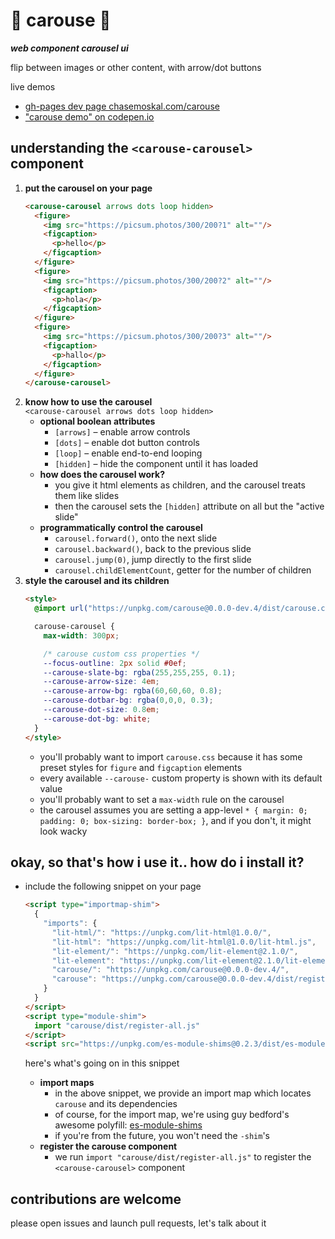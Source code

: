 
# 🍻 carouse 🚬

***web component carousel ui***

flip between images or other content, with arrow/dot buttons

live demos
- [gh-pages dev page chasemoskal.com/carouse](https://chasemoskal.com/carouse/)
- ["carouse demo" on codepen.io](https://codepen.io/ChaseMoskal/pen/QRGLxy?editors=1000)

## understanding the `<carouse-carousel>` component

1. **put the carousel on your page**
    ```html
    <carouse-carousel arrows dots loop hidden>
      <figure>
        <img src="https://picsum.photos/300/200?1" alt=""/>
        <figcaption>
          <p>hello</p>
        </figcaption>
      </figure>
      <figure>
        <img src="https://picsum.photos/300/200?2" alt=""/>
        <figcaption>
          <p>hola</p>
        </figcaption>
      </figure>
      <figure>
        <img src="https://picsum.photos/300/200?3" alt=""/>
        <figcaption>
          <p>hallo</p>
        </figcaption>
      </figure>
    </carouse-carousel>
    ```
2. **know how to use the carousel**  
    `<carouse-carousel arrows dots loop hidden>`
    - **optional boolean attributes**
      - `[arrows]` – enable arrow controls
      - `[dots]` – enable dot button controls
      - `[loop]` – enable end-to-end looping
      - `[hidden]` – hide the component until it has loaded
    - **how does the carousel work?**
      - you give it html elements as children, and the carousel treats them like slides
      - then the carousel sets the `[hidden]` attribute on all but the "active slide"
    - **programmatically control the carousel**
      - `carousel.forward()`, onto the next slide
      - `carousel.backward()`, back to the previous slide
      - `carousel.jump(0)`, jump directly to the first slide
      - `carousel.childElementCount`, getter for the number of children
3. **style the carousel and its children**
      ```html
      <style>
        @import url("https://unpkg.com/carouse@0.0.0-dev.4/dist/carouse.css");

        carouse-carousel {
          max-width: 300px;

          /* carouse custom css properties */
          --focus-outline: 2px solid #0ef;
          --carouse-slate-bg: rgba(255,255,255, 0.1);
          --carouse-arrow-size: 4em;
          --carouse-arrow-bg: rgba(60,60,60, 0.8);
          --carouse-dotbar-bg: rgba(0,0,0, 0.3);
          --carouse-dot-size: 0.8em;
          --carouse-dot-bg: white;
        }
      </style>
      ```
      - you'll probably want to import `carouse.css` because it has some preset styles for `figure` and `figcaption` elements
      - every available `--carouse-` custom property is shown with its default value
      - you'll probably want to set a `max-width` rule on the carousel
      - the carousel assumes you are setting a app-level `* { margin: 0; padding: 0; box-sizing: border-box; }`, and if you don't, it might look wacky

## okay, so that's how i use it.. how do i install it?

- include the following snippet on your page

  ```html
  <script type="importmap-shim">
    {
      "imports": {
        "lit-html/": "https://unpkg.com/lit-html@1.0.0/",
        "lit-html": "https://unpkg.com/lit-html@1.0.0/lit-html.js",
        "lit-element/": "https://unpkg.com/lit-element@2.1.0/",
        "lit-element": "https://unpkg.com/lit-element@2.1.0/lit-element.js",
        "carouse/": "https://unpkg.com/carouse@0.0.0-dev.4/",
        "carouse": "https://unpkg.com/carouse@0.0.0-dev.4/dist/register-all.js"
      }
    }
  </script>
  <script type="module-shim">
    import "carouse/dist/register-all.js"
  </script>
  <script src="https://unpkg.com/es-module-shims@0.2.3/dist/es-module-shims.js"></script>
  ```

  here's what's going on in this snippet

  - **import maps**
    - in the above snippet, we provide an import map which locates `carouse` and its dependencies
    - of course, for the import map, we're using guy bedford's awesome polyfill: [es-module-shims](https://github.com/guybedford/es-module-shims)
    - if you're from the future, you won't need the `-shim`'s
  - **register the carouse component**
    - we run `import "carouse/dist/register-all.js"` to register the `<carouse-carousel>` component

## contributions are welcome

please open issues and launch pull requests, let's talk about it
